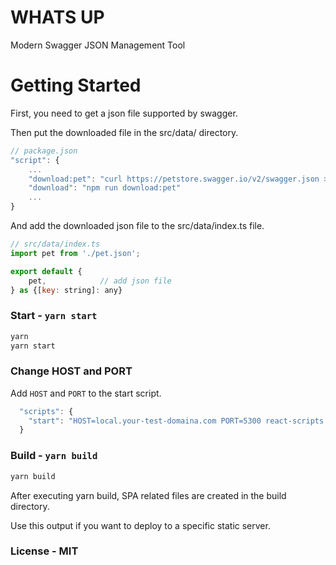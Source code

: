# WHATS UP

Modern Swagger JSON Management Tool 


# Getting Started 

First, you need to get a json file supported by swagger.

Then put the downloaded file in the src/data/ directory.

```js
// package.json 
"script": {
    ...
    "download:pet": "curl https://petstore.swagger.io/v2/swagger.json > src/data/pet.json",
    "download": "npm run download:pet"
    ...
}


```

And add the downloaded json file to the src/data/index.ts file.

```js
// src/data/index.ts 
import pet from './pet.json';

export default {
    pet,            // add json file 
} as {[key: string]: any}

```

### Start - `yarn start`


```sh
yarn 
yarn start 
```

### Change HOST and PORT

Add `HOST` and `PORT` to the start script.

```js
  "scripts": {
    "start": "HOST=local.your-test-domaina.com PORT=5300 react-scripts start --progress",
  }
```

### Build - `yarn build`

```sh
yarn build
```

After executing yarn build, SPA related files are created in the build directory.

Use this output if you want to deploy to a specific static server.

### License - MIT 